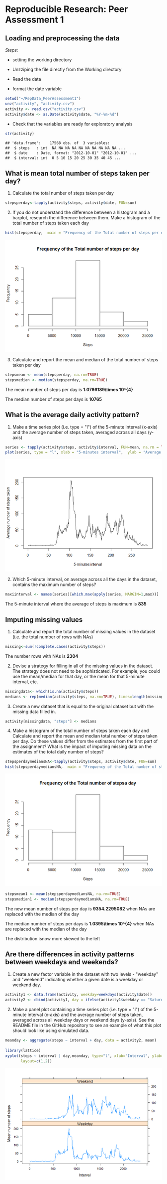 # Reproducible Research: Peer Assessment 1


## Loading and preprocessing the data
*Steps:*

* setting the working directory

* Unzziping the file directly from the Working directory

* Read the data 

* format the date variable



```r
setwd("~/RepData_PeerAssessment1")
unz("activity", "activity.csv")
activity <- read.csv("activity.csv")
activity$date <- as.Date(activity$date, "%Y-%m-%d")
```

* Check that the variables are ready for exploratory analysis


```r
str(activity)
```

```
## 'data.frame':	17568 obs. of  3 variables:
##  $ steps   : int  NA NA NA NA NA NA NA NA NA NA ...
##  $ date    : Date, format: "2012-10-01" "2012-10-01" ...
##  $ interval: int  0 5 10 15 20 25 30 35 40 45 ...
```

## What is mean total number of steps taken per day?

1. Calculate the total number of steps taken per day


```r
stepsperday<-tapply(activity$steps, activity$date, FUN=sum)
```

2. If you do not understand the difference between a histogram and a barplot, research the difference between them. Make a histogram of the total number of steps taken each day


```r
hist(stepsperday,  main = "Frequency of the Total number of steps per day", xlab = "Steps")
```

![](PA1_template_files/figure-html/unnamed-chunk-4-1.png) 

3. Calculate and report the mean and median of the total number of steps taken per day


```r
stepsmean <- mean(stepsperday, na.rm=TRUE)
stepsmedian <- median(stepsperday, na.rm=TRUE)
```

The mean number of steps per day is **1.0766189\times 10^{4}**

The median number of steps per days is **10765**



## What is the average daily activity pattern?

1. Make a time series plot (i.e. type = "l") of the 5-minute interval (x-axis) and the average number of steps taken, averaged across all days (y-axis)


```r
series <- tapply(activity$steps, activity$interval, FUN=mean, na.rm = TRUE)
plot(series, type = "l", xlab = "5-minutes interval",  ylab = "Average number of steps taken")
```

![](PA1_template_files/figure-html/unnamed-chunk-6-1.png) 

2. Which 5-minute interval, on average across all the days in the dataset, contains the maximum number of steps?



```r
maxiinterval <- names(series)[which.max(apply(series, MARGIN=1,max))]
```


The 5-minute interval where the average of steps is maximum is **835**


## Imputing missing values

1. Calculate and report the total number of missing values in the dataset (i.e. the total number of rows with NAs)


```r
missing<-sum(!complete.cases(activity$steps))
```


The number rows with NAs is **2304**

2. Devise a strategy for filling in all of the missing values in the dataset. The strategy does not need to be sophisticated. For example, you could use the mean/median for that day, or the mean for that 5-minute interval, etc.


```r
missingdata<- which(is.na(activity$steps))
medians <- rep(median(activity$steps, na.rm=TRUE), times=length(missingdata))
```

3. Create a new dataset that is equal to the original dataset but with the missing data filled in.



```r
activity[missingdata, "steps"] <- medians
```

4. Make a histogram of the total number of steps taken each day and Calculate and report the mean and median total number of steps taken per day. Do these values differ from the estimates from the first part of the assignment? What is the impact of imputing missing data on the estimates of the total daily number of steps?


```r
stepsperdaymediansNA<-tapply(activity$steps, activity$date, FUN=sum)
hist(stepsperdaymediansNA,  main = "Frequency of the Total number of stepsa day", xlab = "Steps")
```

![](PA1_template_files/figure-html/unnamed-chunk-11-1.png) 

```r
stepsmean1 <- mean(stepsperdaymediansNA, na.rm=TRUE)
stepsmedian1 <- median(stepsperdaymediansNA, na.rm=TRUE)
```

The new mean number of steps per day is **9354.2295082** when NAs are replaced with the median of the day

The median number of steps per days is **1.0395\times 10^{4}** when NAs are replaced with the median of the day

The distribution isnow more skewed to the left


## Are there differences in activity patterns between weekdays and weekends?

1. Create a new factor variable in the dataset with two levels - "weekday" and "weekend" indicating whether a given date is a weekday or weekend day.


```r
activity1 <- data.frame(activity, weekday=weekdays(activity$date))
activity2 <- cbind(activity1, day = ifelse(activity1$weekday == "Saturday" | activity1$weekday == "Sunday", "Weekend", "Weekday"))
```

2. Make a panel plot containing a time series plot (i.e. type = "l") of the 5-minute interval (x-axis) and the average number of steps taken, averaged across all weekday days or weekend days (y-axis). See the README file in the GitHub repository to see an example of what this plot should look like using simulated data.


```r
meanday <- aggregate(steps ~ interval + day, data = activity2, mean)

library(lattice)
xyplot(steps ~ interval | day,meanday, type="l", xlab="Interval", ylab="Mean number of steps", 
       layout=c(1,2))
```

![](PA1_template_files/figure-html/unnamed-chunk-13-1.png) 
